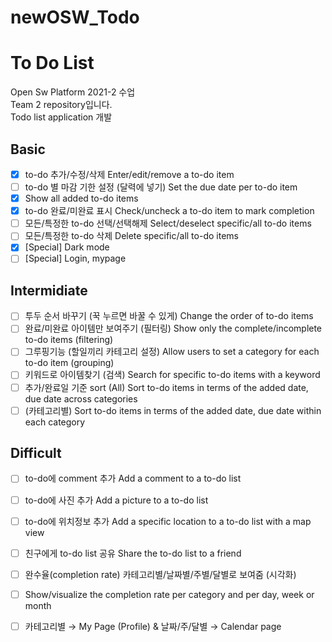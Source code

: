 # newOSW_Todo
# To Do List

Open Sw Platform 2021-2 수업\
Team 2 repository입니다.\
Todo list application 개발


## Basic
- [x] to-do 추가/수정/삭제 Enter/edit/remove a to-do item
- [ ] to-do 별 마감 기한 설정 (달력에 넣기) Set the due date per to-do item
- [x] Show all added to-do items
- [x] to-do 완료/미완료 표시 Check/uncheck a to-do item to mark completion
- [ ] 모든/특정한 to-do 선택/선택해제 Select/deselect specific/all to-do items
- [ ] 모든/특정한 to-do 삭제 Delete specific/all to-do items
- [x] [Special] Dark mode
- [ ] [Special] Login, mypage

## Intermidiate
- [ ] 투두 순서 바꾸기 (꾹 누르면 바꿀 수 있게) Change the order of to-do items
- [ ] 완료/미완료 아이템만 보여주기 (필터링) Show only the complete/incomplete to-do items (filtering)
- [ ] 그루핑기능 (할일끼리 카테고리 설정) Allow users to set a category for each to-do item (grouping)
- [ ] 키워드로 아이템찾기 (검색) Search for specific to-do items with a keyword
- [ ] 추가/완료일 기준 sort (All) Sort to-do items in terms of the added date, due date across categories
- [ ] (카테고리별) Sort to-do items in terms of the added date, due date within each category

## Difficult
- [ ] to-do에 comment 추가 Add a comment to a to-do list
- [ ] to-do에 사진 추가 Add a picture to a to-do list
- [ ] to-do에 위치정보 추가 Add a specific location to a to-do list with a map view
- [ ] 친구에게 to-do list 공유 Share the to-do list to a friend
- [ ] 완수율(completion rate) 카테고리별/날짜별/주별/달별로 보여줌 (시각화)
- [ ] Show/visualize the completion rate per category and per day, week or month
- [ ] 카테고리별 → My Page (Profile) & 날짜/주/달별 → Calendar page


